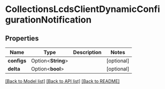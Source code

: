 # CollectionsLcdsClientDynamicConfigurationNotification

## Properties

Name | Type | Description | Notes
------------ | ------------- | ------------- | -------------
**configs** | Option<**String**> |  | [optional]
**delta** | Option<**bool**> |  | [optional]

[[Back to Model list]](../README.md#documentation-for-models) [[Back to API list]](../README.md#documentation-for-api-endpoints) [[Back to README]](../README.md)


